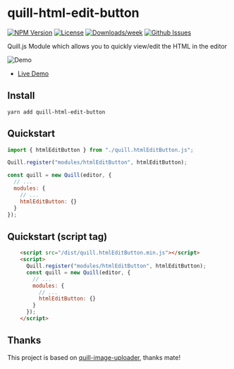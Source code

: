 # quill-html-edit-button

<!-- [START badges] -->

[![NPM Version](https://img.shields.io/npm/v/quill-html-edit-button.svg)](https://www.npmjs.com/package/quill-html-edit-button)
[![License](https://img.shields.io/npm/l/quill-html-edit-button.svg)](https://github.com/benwinding/quill-html-edit-button/blob/master/LICENSE)
[![Downloads/week](https://img.shields.io/npm/dm/quill-html-edit-button.svg)](https://www.npmjs.com/package/quill-html-edit-button)
[![Github Issues](https://img.shields.io/github/issues/benwinding/quill-html-edit-button.svg)](https://github.com/benwinding/quill-html-edit-button)

<!-- [END badges] -->

Quill.js Module which allows you to quickly view/edit the HTML in the editor

![Demo](https://i.imgur.com/Gd5Pc6U.gif)

- [Live Demo]()

## Install

`yarn add quill-html-edit-button`

## Quickstart

``` js
import { htmlEditButton } from "./quill.htmlEditButton.js";

Quill.register("modules/htmlEditButton", htmlEditButton);

const quill = new Quill(editor, {
  // ...
  modules: {
    // ...
    htmlEditButton: {}
  }
});
```

## Quickstart (script tag)

``` html
    <script src="/dist/quill.htmlEditButton.min.js"></script>
    <script>
      Quill.register("modules/htmlEditButton", htmlEditButton);
      const quill = new Quill(editor, {
        // ...
        modules: {
          // ...
          htmlEditButton: {}
        }
      });
    </script>
```
## Thanks

This project is based on [quill-image-uploader](https://github.com/NoelOConnell/quill-image-uploader), thanks mate!
